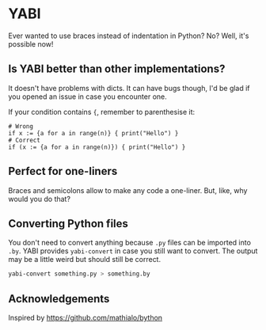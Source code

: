 # YABI

Ever wanted to use braces instead of indentation in Python? No? Well, it's possible now!

## Is YABI better than other implementations?

It doesn't have problems with dicts.
It can have bugs though, I'd be glad if you opened an issue in case you encounter one.

If your condition contains `{`, remember to parenthesise it:
```bython
# Wrong
if x := {a for a in range(n)} { print("Hello") }
# Correct
if (x := {a for a in range(n)}) { print("Hello") }
```

## Perfect for one-liners

Braces and semicolons allow to make any code a one-liner.
But, like, why would you do that?

## Converting Python files

You don't need to convert anything because `.py` files can be imported into `.by`.
YABI provides `yabi-convert` in case you still want to convert.
The output may be a little weird but should still be correct.

```bash
yabi-convert something.py > something.by
```

## Acknowledgements

Inspired by https://github.com/mathialo/bython
